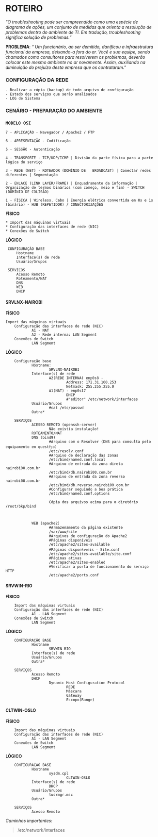 # ROTEIRO

 *"O troubleshooting pode ser compreendido como uma espécie de diagrama de ações, um conjunto de medidas que orienta a resolução de problemas dentro do ambiente de TI.
  Em tradução, troubleshooting significa solução de problemas.”*

**PROBLEMA**: *“ Um funcionário, ao ser demitido, danificou a infraestrutura funcional da empresa, deixando-a fora do ar. 
Você e sua equipe, sendo chamados como consultores para resolverem os problemas, deverão colocar este mesmo ambiente no ar novamente.
Assim, auxiliando na diminuição do prejuízo desta empresa que os contrataram.”*


### CONFIGURAÇÃO DA REDE
 

	- Realizar a cópia (backup) de todo arquivo de configuração
	- Estado dos serviços que serão analisados
	- LOG de Sistema

### CENÁRIO - PREPARAÇÃO DO AMBIENTE
### `MODELO OSI`

	7 - APLICAÇÃO - Navegador / Apache2 / FTP

	6 - APRESENTAÇÃO - Codificação

	5 - SESSÃO - Autenticação

	4 - TRANSPORTE - TCP/UDP/ICMP | Divisão da parte física para a parte lógica do serviço

	3 - REDE (NET) - ROTEADOR (DOMÍNIO DE 	BROADCAST) | Conectar redes diferentes | Segmentação

	2 - ENLACE (LINK LAYER/FRAME) | Enquadramento da informação | Organização de termos binários (com começo, meio e fim) - SWITCH (DOMÍNIO DE COLISÃO)

	1 - FÍSICA | Wireless, Cabo | Energia elétrica convertida em 0s e 1s (binário) - HUB (REPETIDOR) / CONECTORIZAÇÕES

**FÍSICO**

	* Import das máquinas virtuais
	* Configuração das interfaces de rede (NIC)
	* Conexões de Switch

**LÓGICO**

	 CONFIGURAÇÃO BASE
		 Hostname
		 Interface(s) de rede
		 Usuário/Grupos

	 SERVIÇOS
		 Acesso Remoto
		 Roteamento/NAT
		 DNS
		 WEB
		 DHCP

#### SRVLNX-NAIROBI

**FÍSICO**
        
	
	Import das máquinas virtuais
        Configuração das interfaces de rede (NIC)
                A1 - NAT
                A2 - Rede interna: LAN Segment
        Conexões de Switch
                LAN Segment
				
		
**LÓGICO**


        Configuração base
                Hostname:
                        SRVLNX-NAIROBI
                Interface(s) de rede
                        A2(REDE INTERNA) enp0s8 - 
                                Address: 172.31.100.253
                                Netmask: 255.255.255.0
                        A1(NAT) - enp0s17
                                DHCP
                                #"editor" /etc/network/interfaces
                Usuário/Grupos
                        #cat /etc/passwd
                Outra*
        
        SERVIÇOS
                ACESSO REMOTO (openssh-server)
                        Não existia instalação!
                ROTEAMENTO/NAT
                DNS (bind9)
                        #Arquivo com o Resolver (DNS para consulta pelo equipamento em questﾃ｣o)
                        /etc/resolv.conf
                        #Arquivo de declaração das zonas
                        /etc/bind/named.conf.local
                        #Arquivo de entrada da zona direta nairobi00.com.br
                        /etc/bind/db.nairobi00.com.br
                        #Arquivo de entrada da zona reverso nairobi00.com.br
                        /etc/bind/db.reverso.nairobi00.com.br
                        #Configurar seguindo a boa prática
                        /etc/bind/named.conf.options
                
                        Cópia dos arquivos acima para o diretório /root/bkp/bind
                        
                        
                        
                WEB (apache2)
                        #Armazenamento da página existente
                        /var/www/site                        
                        #Arquivos de configuração do Apache2
                        #Páginas disponíveis
                        /etc/apache2/sites-available
                        #Páginas disponﾃｭveis - Site.conf
                        /etc/apache2/sites-available/site.conf
                        #Páginas ativas
                        /etc/apache2/sites-enabled
                        #Verificar a porta de funcionamento do serviço HTTP
                        /etc/apache2/ports.conf
                        


#### SRVWIN-RIO
**FÍSICO**



        Import das máquinas virtuais
        Configuração das interfaces de rede (NIC)
                A1 - LAN Segment
        Conexões de Switch
                LAN Segment
                
**LÓGICO**

        CONFIGURAÇÃO BASE
                Hostname
                        SRVWIN-RIO
                Interface(s) de rede
                Usuário/Grupos
                Outra*
        
        SERVIÇOS
                Acesso Remoto
                DHCP
                        Dynamic Host Configuration Protocol
                                REDE
                                Máscara
                                Gateway
                                Escopo(Range)
                
#### CLTWIN-OSLO                
**FÍSICO**


        Import das máquinas virtuais
        Configuração das interfaces de rede (NIC)
                A1 - LAN Segment
        Conexões de Switch
                LAN Segment
                
**LÓGICO**

        CONFIGURAÇÃO BASE
                Hostname
                        sysdm.cpl
                                CLTWIN-OSLO
                Interface(s) de rede
                        DHCP
                Usuário/Grupos
                        lusrmgr.msc
                Outra*
        
        SERVIÇOS
                Acesso Remoto




*Caminhos importantes:*
> /etc/network/interfaces
